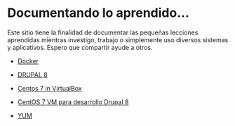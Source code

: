 # Documentando lo aprendido...

Este sitio tiene la finalidad de documentar las pequeñas lecciones aprendidas mientras investigo, trabajo o simplemente uso diversos sistemas y aplicativos. Espero que compartir ayude a otros.

* [Docker](./docker.md)
* [DRUPAL 8](./Drupal8.md)
* [Centos 7 in VirtualBox](./CentOS7-VirtualBox.md)
* [CentOS 7 VM para desarrollo Drupal 8](./Drupal8-CentOS7-Virtualbox.md)
* [YUM](./yum.md)

  ​

